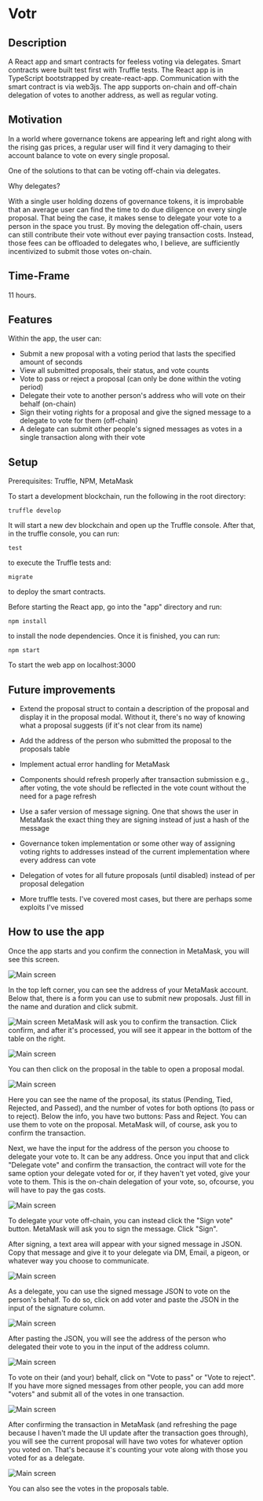 # Votr

## Description

A React app and smart contracts for feeless voting via delegates. Smart contracts were built test first with Truffle tests. The React app is in TypeScript bootstrapped by create-react-app. Communication with the smart contract is via web3js. The app supports on-chain and off-chain delegation of votes to another address, as well as regular voting.

## Motivation

In a world where governance tokens are appearing left and right along with the rising gas prices, a regular user will find it very damaging to their account balance to vote on every single proposal.

One of the solutions to that can be voting off-chain via delegates. 

Why delegates? 

With a single user holding dozens of governance tokens, it is improbable that an average user can find the time to do due diligence on every single proposal. That being the case, it makes sense to delegate your vote to a person in the space you trust.
 By moving the delegation off-chain, users can still contribute their vote without ever paying transaction costs. Instead, those fees can be offloaded to delegates who, I believe, are sufficiently incentivized to submit those votes on-chain.

## Time-Frame 

11 hours.

## Features
Within the app, the user can: 
- Submit a new proposal with a voting period that lasts the specified amount of seconds
- View all submitted proposals, their status, and vote counts
- Vote to pass or reject a proposal (can only be done within the voting period)
- Delegate their vote to another person's address who will vote on their behalf (on-chain)
- Sign their voting rights for a proposal and give the signed message to a delegate to vote for them (off-chain)
- A delegate can submit other people's signed messages as votes in a single transaction along with their vote

## Setup 

Prerequisites: Truffle, NPM, MetaMask

To start a development blockchain, run the following in the root directory:
```
truffle develop
```
It will start a new dev blockchain and open up the Truffle console. After that, in the truffle console, you can run:
```
test
```
to execute the Truffle tests
and:
```
migrate
```
to deploy the smart contracts.

Before starting the React app, go into the "app" directory and run:
```
npm install
```
to install the node dependencies.
Once it is finished, you can run:
```
npm start
```
To start the web app on localhost:3000

## Future improvements
- Extend the proposal struct to contain a description of the proposal and display it in the proposal modal. Without it, there's no way of knowing what a proposal suggests (if it's not clear from its name)

- Add the address of the person who submitted the proposal to the proposals table

- Implement actual error handling for MetaMask

- Components should refresh properly after transaction submission e.g., after voting, the vote should be reflected in the vote count without the need for a page refresh

- Use a safer version of message signing. One that shows the user in MetaMask the exact thing they are signing instead of just a hash of the message

- Governance token implementation or some other way of assigning voting rights to addresses instead of the current implementation where every address can vote

- Delegation of votes for all future proposals (until disabled) instead of per proposal delegation

- More truffle tests. I've covered most cases, but there are perhaps some exploits I've missed

## How to use the app

Once the app starts and you confirm the connection in MetaMask, you will see this screen.

![Main screen](imgs/main-screen.jpg)

In the top left corner, you can see the address of your MetaMask account. Below that, there is a form you can use to submit new proposals. Just fill in the name and duration and click submit.

![Main screen](imgs/submit-proposal.jpg)
MetaMask will ask you to confirm the transaction. Click confirm, and after it's processed, you will see it appear in the bottom of the table on the right.

![Main screen](imgs/proposal-submitted.jpg)

You can then click on the proposal in the table to open a proposal modal.

![Main screen](imgs/proposal-modal.jpg)

Here you can see the name of the proposal, its status (Pending, Tied, Rejected, and Passed), and the number of votes for both options (to pass or to reject).
Below the info, you have two buttons: Pass and Reject. You can use them to vote on the proposal. MetaMask will, of course, ask you to confirm the transaction.

Next, we have the input for the address of the person you choose to delegate your vote to. It can be any address. Once you input that and click "Delegate vote" and confirm the transaction, the contract will vote for the same option your delegate voted for or, if they haven't yet voted, give your vote to them. This is the on-chain delegation of your vote, so, ofcourse, you will have to pay the gas costs.

![Main screen](imgs/signature-request.jpg)

To delegate your vote off-chain, you can instead click the "Sign vote" button. MetaMask will ask you to sign the message. Click "Sign".

After signing, a text area will appear with your signed message in JSON. Copy that message and give it to your delegate via DM, Email, a pigeon, or whatever way you choose to communicate.

![Main screen](imgs/signed-vote-json.jpg)

As a delegate, you can use the signed message JSON to vote on the person's behalf. To do so, click on add voter and paste the JSON in the input of the signature column.

![Main screen](imgs/second-address-proposal-modal.jpg)

After pasting the JSON, you will see the address of the person who delegated their vote to you in the input of the address column.

![Main screen](imgs/added-voter-signed-vote.jpg)

To vote on their (and your) behalf, click on "Vote to pass" or "Vote to reject". If you have more signed messages from other people, you can add more "voters" and submit all of the votes in one transaction. 

![Main screen](imgs/2-votes-appeared.jpg)

After confirming the transaction in MetaMask (and refreshing the page because I haven't made the UI update after the transaction goes through), you will see the current proposal will have two votes for whatever option you voted on. That's because it's counting your vote along with those you voted for as a delegate. 

![Main screen](imgs/2-votes-in-proposal-table.jpg)

You can also see the votes in the proposals table.
